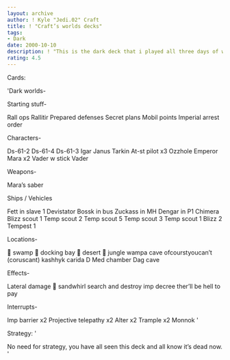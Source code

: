 ```yaml
---
layout: archive
author: ! Kyle "Jedi.02" Craft
title: ! "Craft’s worlds decks"
tags:
- Dark
date: 2000-10-10
description: ! "This is the dark deck that i played all three days of worlds.  I got third.  Too bad this deck is REALLY dead after JPSD."
rating: 4.5
---
```

Cards: 

'Dark worlds-

Starting stuff-

Rall ops
Rallitir
Prepared defenses
Secret plans
Mobil points
Imperial arrest order

Characters-

Ds-61-2
Ds-61-4
Ds-61-3
Igar
Janus
Tarkin
At-st pilot x3
Ozzhole
Emperor
Mara x2
Vader w stick
Vader

Weapons-

Mara’s saber

Ships / Vehicles

Fett in slave 1
Devistator
Bossk in bus
Zuckass in MH
Dengar in P1
Chimera
Blizz scout 1
Temp scout 2
Temp scout 5
Temp scout 3
Temp scout 1
Blizz 2
Tempest 1

Locations-

 swamp
 docking bay
 desert
 jungle
wampa cave
ofcourstyoucan’t (coruscant)
kashhyk
carida
D
Med chamber
Dag cave

Effects-

Lateral damage
 sandwhirl
search and destroy
imp decree
ther’ll be hell to pay

Interrupts-

Imp barrier x2
Projective telepathy x2
Alter x2
Trample x2
Monnok
'

Strategy: '

No need for strategy, you have all seen this deck and all know it’s dead now. '